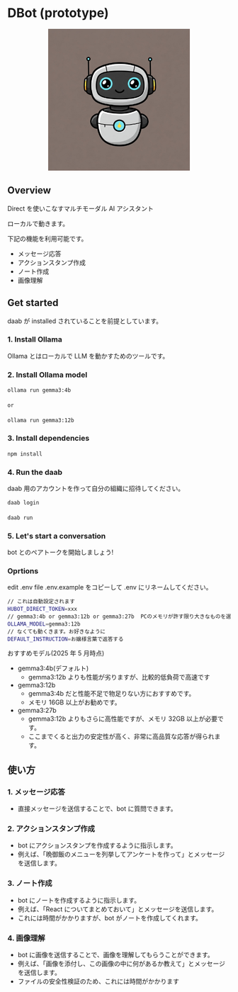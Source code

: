 # DBot (prototype)

<p align="center">
<img width="320" src="./assets/Gemini_Generated_Image_9x3pcf9x3pcf9x3p.jpeg" />
</p>

## Overview

Direct を使いこなすマルチモーダル AI アシスタント

ローカルで動きます。

下記の機能を利用可能です。

- メッセージ応答
- アクションスタンプ作成
- ノート作成
- 画像理解

## Get started

daab が installed されていることを前提としています。

### 1. Install Ollama

Ollama とはローカルで LLM を動かすためのツールです。

### 2. Install Ollama model

```bash
ollama run gemma3:4b

or

ollama run gemma3:12b
```

### 3. Install dependencies

```bash
npm install
```

### 4. Run the daab

daab 用のアカウントを作って自分の組織に招待してください。

```bash
daab login

daab run
```

### 5. Let's start a conversation

bot とのペアトークを開始しましょう!

### Oprtions

edit .env file
.env.example をコピーして .env にリネームしてください。

```bash
// これは自動設定されます
HUBOT_DIRECT_TOKEN=xxx
// gemma3:4b or gemma3:12b or gemma3:27b  PCのメモリが許す限り大きなものを選択可能 マルチモーダルモデルがおすすめ gemma以外でも大丈夫
OLLAMA_MODEL=gemma3:12b
// なくても動くきます。お好きなように
DEFAULT_INSTRUCTION=お嬢様言葉で返答する
```

おすすめモデル(2025 年 5 月時点)

- gemma3:4b(デフォルト)
  - gemma3:12b よりも性能が劣りますが、比較的低負荷で高速です
- gemma3:12b
  - gemma3:4b だと性能不足で物足りない方におすすめです。
  - メモリ 16GB 以上がお勧めです。
- gemma3:27b
  - gemma3:12b よりもさらに高性能ですが、メモリ 32GB 以上が必要です。
  - ここまでくると出力の安定性が高く、非常に高品質な応答が得られます。

## 使い方

### 1. メッセージ応答

- 直接メッセージを送信することで、bot に質問できます。

### 2. アクションスタンプ作成

- bot にアクションスタンプを作成するように指示します。
- 例えば、「晩御飯のメニューを列挙してアンケートを作って」とメッセージを送信します。

### 3. ノート作成

- bot にノートを作成するように指示します。
- 例えば、「React についてまとめておいて」とメッセージを送信します。
- これには時間がかかりますが、bot がノートを作成してくれます。

### 4. 画像理解

- bot に画像を送信することで、画像を理解してもらうことができます。
- 例えば、「画像を添付し、この画像の中に何があるか教えて」とメッセージを送信します。
- ファイルの安全性検証のため、これには時間がかかります
